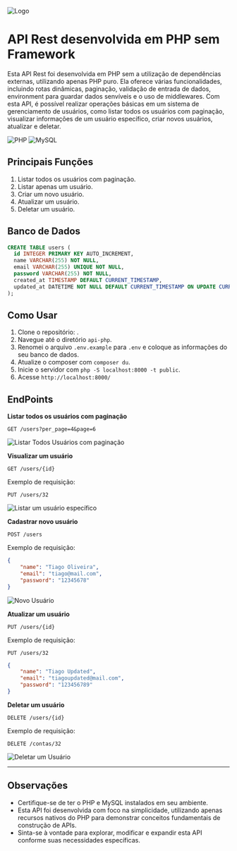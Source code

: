 ![Logo]()

# API Rest desenvolvida em PHP sem Framework

Esta API Rest foi desenvolvida em PHP sem a utilização de dependências externas, utilizando apenas PHP puro. Ela oferece várias funcionalidades, incluindo rotas dinâmicas, paginação, validação de entrada de dados, environment para guardar dados senvíveis e o uso de middlewares. Com esta API, é possível realizar operações básicas em um sistema de gerenciamento de usuários, como listar todos os usuários com paginação, visualizar informações de um usuário específico, criar novos usuários, atualizar e deletar.

![PHP](https://img.shields.io/badge/PHP-777BB4?style=for-the-badge&logo=php&logoColor=white)
![MySQL](https://img.shields.io/badge/MySQL-00000F?style=for-the-badge&logo=mysql&logoColor=white)

## Principais Funções

1. Listar todos os usuários com paginação.
2. Listar apenas um usuário.
3. Criar um novo usuário.
4. Atualizar um usuário.
5. Deletar um usuário.

## Banco de Dados

```sql
CREATE TABLE users (
  id INTEGER PRIMARY KEY AUTO_INCREMENT,
  name VARCHAR(255) NOT NULL,
  email VARCHAR(255) UNIQUE NOT NULL,
  password VARCHAR(255) NOT NULL,
  created_at TIMESTAMP DEFAULT CURRENT_TIMESTAMP,
  updated_at DATETIME NOT NULL DEFAULT CURRENT_TIMESTAMP ON UPDATE CURRENT_TIMESTAMP
);
```

## Como Usar

1. Clone o repositório: .
2. Navegue até o diretório `api-php`.
3. Renomei o arquivo `.env.example` para `.env` e coloque as informações do seu banco de dados.
4. Atualize o composer com `composer du`.
5. Inicie o servidor com `php -S localhost:8000 -t public`.
6. Acesse `http://localhost:8000/`

## EndPoints

**Listar todos os usuários com paginação**
```http
GET /users?per_page=4&page=6
```
![Listar Todos Usuários com paginação]()


**Visualizar um usuário**
```http
GET /users/{id}
```
Exemplo de requisição:
```http
PUT /users/32
```
![Listar um usuário específico]()

**Cadastrar novo usuário**
```http
POST /users
```
Exemplo de requisição:
```json
{
    "name": "Tiago Oliveira",
    "email": "tiago@mail.com",
    "password": "12345678"
}
```
![Novo Usuário]()

**Atualizar um usuário**
```http
PUT /users/{id}
```
Exemplo de requisição:
```http
PUT /users/32
```
```json
{
    "name": "Tiago Updated",
    "email": "tiagoupdated@mail.com",
    "password": "123456789"
}
```

**Deletar um usuário**
```http
DELETE /users/{id}
```
Exemplo de requisição:
```http
DELETE /contas/32
```
![Deletar um Usuário]()

---

## Observações

- Certifique-se de ter o PHP e MySQL instalados em seu ambiente.
- Esta API foi desenvolvida com foco na simplicidade, utilizando apenas recursos nativos do PHP para demonstrar conceitos fundamentais de construção de APIs.
- Sinta-se à vontade para explorar, modificar e expandir esta API conforme suas necessidades específicas.
